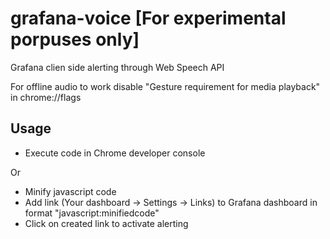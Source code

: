 # grafana-voice [For experimental porpuses only]
Grafana clien side alerting through Web Speech API

For offline audio to work disable "Gesture requirement for media playback" in chrome://flags
## Usage
* Execute code in Chrome developer console

Or

* Minify javascript code
* Add link (Your dashboard -> Settings -> Links) to Grafana dashboard in format "javascript:minifiedcode"
* Click on created link to activate alerting
